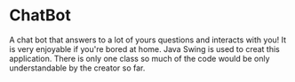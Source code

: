 # ChatBot
A chat bot that answers to a lot of yours questions and interacts with you! It is very enjoyable if you're bored at home.
Java Swing is used to creat this application.
There is only one class so much of the code would be only understandable by the creator so far.
